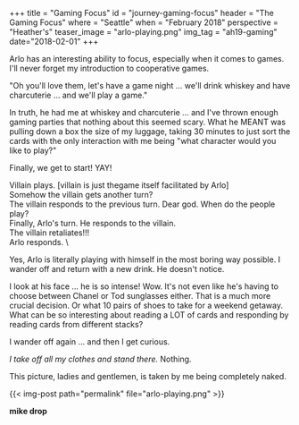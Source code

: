 +++
title = "Gaming Focus"
id = "journey-gaming-focus"
header = "The Gaming Focus"
where = "Seattle"
when = "February 2018"
perspective = "Heather's"
teaser_image = "arlo-playing.png"
img_tag = "ah19-gaming"
date="2018-02-01"
+++

Arlo has an interesting ability to focus, especially when it comes to games. I'll never forget my introduction to cooperative games.

"Oh you'll love them, let's have a game night … we'll drink whiskey and have charcuterie … and we'll play a game."<!--more-->

In truth, he had me at whiskey and charcuterie … and I've thrown enough gaming parties that nothing about this seemed scary. What he MEANT was pulling down a box the size of my luggage, taking 30 minutes to just sort the cards with the only interaction with me being "what character would you like to play?"

Finally, we get to start! YAY!

Villain plays. [villain is just thegame itself facilitated by Arlo] \
Somehow the villain gets another turn? \
The villain responds to the previous turn. Dear god. When do the people play? \
Finally, Arlo's turn. He responds to the villain. \
The villain retaliates!!! \
Arlo responds. \

Yes, Arlo is literally playing with himself in the most boring way possible. I wander off and return with a new drink. He doesn't notice.

I look at his face … he is so intense! Wow. It's not even like he's having to choose between Chanel or Tod sunglasses either. That is a much more crucial decision. Or what 10 pairs of shoes to take for a weekend getaway. What can be so interesting about reading a LOT of cards and responding by reading cards from different stacks?

I wander off again … and then I get curious.

_I take off all my clothes and stand there._ Nothing.

This picture, ladies and gentlemen, is taken by me being completely naked.

{{< img-post path="permalink" file="arlo-playing.png" >}}

**mike drop**
